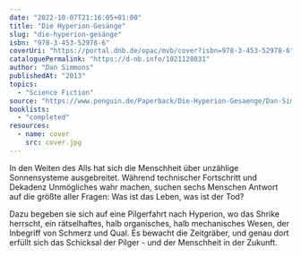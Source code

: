```yaml
---
date: "2022-10-07T21:16:05+01:00"
title: "Die Hyperion-Gesänge"
slug: "die-hyperion-gesänge"
isbn: "978-3-453-52978-6"
coverUri: "https://portal.dnb.de/opac/mvb/cover?isbn=978-3-453-52978-6"
cataloguePermalink: "https://d-nb.info/1021128031"
author: "Dan Simmons"
publishedAt: "2013"
topics:
  - "Science Fiction"
source: "https://www.penguin.de/Paperback/Die-Hyperion-Gesaenge/Dan-Simmons/Heyne/e406505.rhd"
booklists:
  - "completed"
resources:
  - name: cover
    src: cover.jpg
---
```

In den Weiten des Alls hat sich die Menschheit über unzählige Sonnensysteme 
ausgebreitet. Während technischer Fortschritt und Dekadenz Unmögliches wahr 
machen, suchen sechs Menschen Antwort auf die größte aller Fragen: Was ist das 
Leben, was ist der Tod?

Dazu begeben sie sich auf eine Pilgerfahrt nach Hyperion, wo das Shrike 
herrscht, ein rätselhaftes, halb organisches, halb mechanisches Wesen, der 
Inbegriff von Schmerz und Qual. Es bewacht die Zeitgräber, und genau dort 
erfüllt sich das Schicksal der Pilger - und der Menschheit in der Zukunft. 